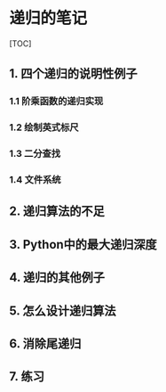 # 递归的笔记

[TOC]

## 1. 四个递归的说明性例子

### 1.1 阶乘函数的递归实现

### 1.2 绘制英式标尺

### 1.3 二分查找

### 1.4 文件系统

## 2. 递归算法的不足

## 3. Python中的最大递归深度

## 4. 递归的其他例子

## 5. 怎么设计递归算法

## 6. 消除尾递归

## 7. 练习